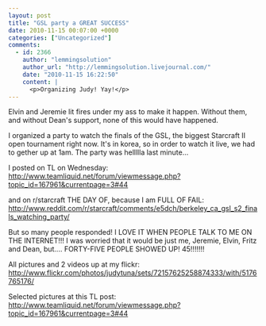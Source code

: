 ```yaml
---
layout: post
title: "GSL party a GREAT SUCCESS"
date: 2010-11-15 00:07:00 +0000
categories: ["Uncategorized"]
comments:
  - id: 2366
    author: "lemmingsolution"
    author_url: "http://lemmingsolution.livejournal.com/"
    date: "2010-11-15 16:22:50"
    content: |
      <p>Organizing Judy! Yay!</p>
---
```


Elvin and Jeremie lit fires under my ass to make it happen. Without them, and without Dean's support, none of this would have happened. 

I organized a party to watch the finals of the GSL, the biggest Starcraft II open tournament right now. It's in korea, so in order to watch it live, we had to gether up at 1am. The party was hellllla last minute...

I posted on TL on Wednesday: http://www.teamliquid.net/forum/viewmessage.php?topic_id=167961&currentpage=3#44

and on r/starcraft THE DAY OF, because I am FULL OF FAIL: http://www.reddit.com/r/starcraft/comments/e5dch/berkeley_ca_gsl_s2_finals_watching_party/

But so many people responded! I LOVE IT WHEN PEOPLE TALK TO ME ON THE INTERNET!!! I was worried that it would be just me, Jeremie, Elvin, Fritz and Dean, but.... FORTY-FIVE PEOPLE SHOWED UP! 45!!!!!!!

All pictures and 2 videos up at my flickr: http://www.flickr.com/photos/judytuna/sets/72157625258874333/with/5176765176/

Selected pictures at this TL post: http://www.teamliquid.net/forum/viewmessage.php?topic_id=167961&currentpage=3#44